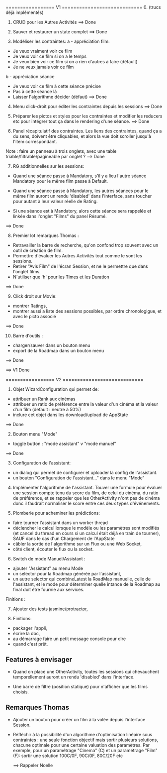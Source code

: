 ================= V1 ============================
0. (trucs déjà implémentés)

1. CRUD pour les Autres Activités
==> Done

2. Sauver et restaurer un state complet
==> Done

3. Modéliser les contraintes:
a - appréciation film:
- Je veux vraiment voir ce film
- Je veux voir ce film si on a le temps
- Je veux bien voir ce film si on a rien d'autres à faire (défault)
- Je ne veux jamais voir ce film

b - appréciation séance
- Je veux voir ce film à cette séance précise
- Pas à cette séance là
- Laisser l'algorithme décider (défaut)
==> Done

4. Menu click-droit pour éditer les contraintes depuis les 
  sessions
==> Done

5. Préparer les pictos et styles pour les contraintes et 
  modifier les reducers etc pour intégrer tout ça dans le rendering
  d'une séance.
==> Done

6. Panel récapitulatif des contraintes.
  Les liens des contraintes, quand ça a du sens, doivent
  être cliquables, et alors la vue doit scroller jusqu'à
  l'item correspondant.

  Note : faire un panneau à trois onglets, avec une table 
  triable/filtrable/pagineable par onglet ?
==> Done

7. RG additionnelles sur les sessions:

- Quand une séance passe à Mandatory, s'il y a lieu l'autre
  séance Mandatory pour le même film passe à Default.

- Quand une séance passe à Mandatory, les autres séances 
  pour le même film auront un rendu 'disabled' dans l'interface, 
  sans toucher pour autant à leur valeur réelle de Rating.

- Si une séance est à Mandatory, alors cette séance sera 
  rappelée et linkée dans l'onglet "Films" du panel Résumé.

==> Done

8. Premier lot remarques Thomas :
- Retravailler la barre de recherche, qu'on confond trop 
  souvent avec un outil de création de film.
- Permettre d'évaluer les Autres Activités tout comme 
  le sont les sessions.
- Retirer "Avis Film" de l'écran Session, et ne le permettre 
  que dans l'onglet films.
- N'utiliser que 'h' pour les Times et les Duration

==> Done

9. Click droit sur Movie:
- montrer Ratings, 
- montrer aussi a liste des sessions possibles, 
  par ordre chronologigue, et avec le picto associé

==> Done

10. Barre d'outils :
- charger/sauver dans un bouton menu
- export de la Roadmap dans un bouton menu

==> Done 

==> V1 Done

================= V2 ============================

1. Objet WizardConfiguration qui permet de:
- attribuer un Rank aux cinémas
- attribuer un ratio de préférence entre la valeur d'un cinéma et la
  valeur d'un film (default : neutre à 50%)
- inclure cet objet dans les download/upload de AppState

==> Done

2. Bouton menu "Mode"
- toggle button : "mode assistant" v "mode manuel"

==> Done

3. Configuration de l'assistant: 
- un dialog qui permet de configurer et uploader la config de l'assistant.
- un bouton "Configuration de l'assistant..." dans le menu "Mode"

4. Implémenter l'algorithme de l'assistant. Touver une formule pour
évaluer une session compte tenu du score  du film, de celui du cinéma,
du ratio de préférence, et se rappeler  que les OtherActivity n'ont
pas de cinéma donc il faudrait  normaliser le score entre ces deux
types d'événements.

5. Plomberie pour acheminer les prédictions: 
- faire tourner l'assistant dans un worker thread
- déclencher le calcul lorsque le modèle ou les paramètres sont 
  modifiés (et cancel du thread en cours si un calcul était déjà en
  train de tourner), SAUF dans le cas d'un Chargement de l'AppState
- câbler la sortie de l'algorithme sur un Flux ou une Web Socket, 
- côté client, écouter le flux ou la socket.

6. Switch de mode Manuel/Assistant :
- ajouter "Assistant" au menu Mode
- un selector pour la Roadmap générée par l'assistant,
- un autre selector qui combineLatest la RoadMap manuelle, celle de
l'assistant, et le mode pour déterminer quelle intance de la Roadmap
au final doit être fournie aux services.


Finitions : 

7. Ajouter des tests jasmine/protractor,
  
8. Finitions:
- packager l'appli,
- écrire la doc,
- au démarrage faire un petit message console pour dire 
- quand c'est prêt.


## Features à envisager

- Quand on place une OtherActivity, toutes les sessions
  qui chevauchent temporellement auront un rendu 'disabled'
  dans l'interface.

- Une barre de filtre (position statique) pour n'afficher
  que les films choisis.


## Remarques Thomas

- Ajouter un bouton pour créer un film à la volée depuis 
  l'interface Session.

- Réfléchir à la possibilité d'un algorithme d'optimisation 
  linéaire sous contraintes : une seule fonction objectif
  mais sortir plusieurs solutions, chacune optimale pour une 
  certaine valuation des paramètres. 
  Par exemple, pour un paramétrage "Cinema" (C) et un 
  paramétrage "Film" (F):
  sortir une solution 100C/0F, 90C/0F, 80C/20F etc

  ==> Rappeler Noelle
